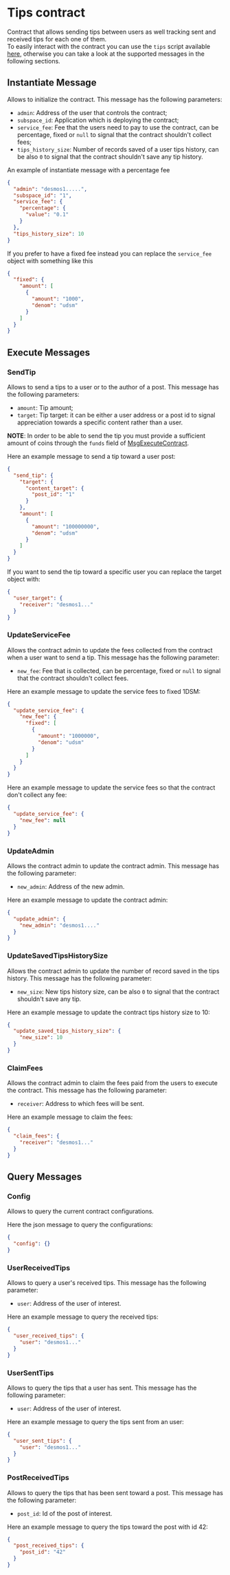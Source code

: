 # Tips contract

Contract that allows sending tips between users as well tracking sent and received tips for each one of them.  
To easily interact with the contract you can use the `tips` script available [here](https://github.com/desmos-labs/contract-utils/tree/main/utils), 
otherwise you can take a look at the supported messages in the following sections.

## Instantiate Message
Allows to initialize the contract. This message has the following parameters:
* `admin`: Address of the user that controls the contract;
* `subspace_id`: Application which is deploying the contract;
* `service_fee`: Fee that the users need to pay to use the contract, can be percentage, fixed or 
`null` to signal that the contract shouldn't collect fees;
* `tips_history_size`: Number of records saved of a user tips history, can be also `0` to signal that the contract
shouldn't save any tip history.

An example of instantiate message with a percentage fee
```json
{
  "admin": "desmos1.....",
  "subspace_id": "1",
  "service_fee": {
    "percentage": {
      "value": "0.1"
    }
  },
  "tips_history_size": 10
}
```
If you prefer to have a fixed fee instead you can replace the `service_fee` object with something like this
```json
{
  "fixed": {
    "amount": [
      {
        "amount": "1000",
        "denom": "udsm"
      }
    ]
  }
}
```

## Execute Messages

### SendTip
Allows to send a tips to a user or to the author of a post. This message has the following parameters:
* `amount`: Tip amount;
* `target`: Tip target: it can be either a user address or a post id to signal appreciation towards a specific content rather than a user.  

**NOTE**: In order to be able to send the tip you must provide a sufficient amount of coins through the `funds` field
of [MsgExecuteContract](https://github.com/CosmWasm/wasmd/blob/6a471a4a16730e371863067b27858f60a3996c91/proto/cosmwasm/wasm/v1/tx.proto#L74).

Here an example message to send a tip toward a user post:
```json
{
  "send_tip": {
    "target": {
      "content_target": {
        "post_id": "1"
      }
    },
    "amount": [
      {
        "amount": "100000000",
        "denom": "udsm"
      }
    ]
  }
}
```
If you want to send the tip toward a specific user you can replace the target object with:
```json
{
  "user_target": {
    "receiver": "desmos1..."
  }
}
```

### UpdateServiceFee
Allows the contract admin to update the fees collected from the contract when a user want to send a tip.
This message has the following parameter:
* `new_fee`: Fee that is collected, can be percentage, fixed or `null` to signal that the contract shouldn't collect fees.

Here an example message to update the service fees to fixed 1DSM:
```json
{
  "update_service_fee": {
    "new_fee": {
      "fixed": [
        {
          "amount": "1000000",
          "denom": "udsm"
        }
      ]
    }
  }
}
```
Here an example message to update the service fees so that the contract don't collect any fee:
```json
{
  "update_service_fee": {
    "new_fee": null
  }
}
```

### UpdateAdmin
Allows the contract admin to update the contract admin. This message has the following parameter:
* `new_admin`: Address of the new admin.

Here an example message to update the contract admin:
```json
{
  "update_admin": {
    "new_admin": "desmos1...."
  }
}
```

### UpdateSavedTipsHistorySize
Allows the contract admin to update the number of record saved in the tips history. 
This message has the following parameter:
* `new_size`: New tips history size, can be also `0` to signal that the contract shouldn't save any tip.

Here an example message to update the contract tips history size to 10:

```json
{
  "update_saved_tips_history_size": {
    "new_size": 10
  }
}
```

### ClaimFees
Allows the contract admin to claim the fees paid from the users to execute the contract. 
This message has the following parameter:
* `receiver`: Address to which fees will be sent.

Here an example message to claim the fees:
```json
{
  "claim_fees": {
    "receiver": "desmos1..."
  }
}
```

## Query Messages

### Config
Allows to query the current contract configurations.

Here the json message to query the configurations:
```json
{
  "config": {}
}
```

### UserReceivedTips
Allows to query a user's received tips. This message has the following parameter:
* `user`: Address of the user of interest.

Here an example message to query the received tips:
```json
{
  "user_received_tips": {
    "user": "desmos1..."
  }
}
```

### UserSentTips
Allows to query the tips that a user has sent. This message has the following parameter:
* `user`: Address of the user of interest.

Here an example message to query the tips sent from an user:
```json
{
  "user_sent_tips": {
    "user": "desmos1..."
  }
}
```

### PostReceivedTips
Allows to query the tips that has been sent toward a post. This message has the following parameter:
* `post_id`: Id of the post of interest.

Here an example message to query the tips toward the post with id 42:
```json
{
  "post_received_tips": {
    "post_id": "42"
  }
}
```
